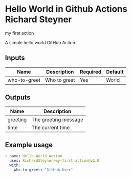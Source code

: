 # Hello World in Github Actions Richard Steyner

my first action

A simple hello world GitHub Action.

## Inputs

| Name         | Description  | Required | Default |
| ------------ | ------------ | -------- | ------- |
| who-to-greet | Who to greet | Yes      | World   |

## Outputs

| Name     | Description          |
| -------- | -------------------- |
| greeting | The greeting message |
| time     | The current time     |

## Example usage

```yaml
- name: Hello World Action
  uses: RichardSteyner/my-first-action@v1.0
  with:
    who-to-greet: "GitHub User"
```
